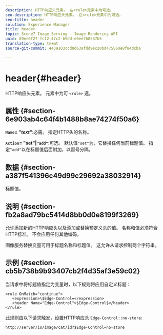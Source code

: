 ```yaml
---
description: HTTP响应头元素。 在<rule>元素中为可选。
seo-description: HTTP响应头元素。 在<rule>元素中为可选。
seo-title: header
solution: Experience Manager
title: header
topic: Scene7 Image Serving - Image Rendering API
uuid: 89ec0f27-fc12-47c2-b9dd-e0ee768587b5
translation-type: tm+mt
source-git-commit: 4439103ccd0d63afdd9ec20bd475560e8f84dcba

---
```



# header{#header}

HTTP响应头元素。 元素中为可 `<rule>` 选。

## 属性 {#section-6e903ab4c64f4b1488b8ae74274f50a6}

**`Name`= &quot;*text*&quot;**:必需。 指定HTTP头的名称。

**`Action`= &quot;set&quot;|`"add"`**:可选。 默认值`"set"`为，它替换任何当前标题值。 指定`"add"`以在标题值后面附加，以逗号分隔。

## 数据 {#section-a387f541396c49d99c29692a38032914}

标题值。

## 说明 {#section-fb2a8ad79bc5414d8bb0d0e8199f3269}

允许添加新的HTTP响应头以及添加或替换预定义头的值。 名称和值必须符合HTTP标准。 不会应用任何其他编码。

图像服务替换变量可用于标题名称和标题值。 这允许从请求控制两个字符串。

## 示例 {#section-cb5b738b9b93407cb2f4d35af3e59c02}

当请求中将标题值指定为变量时，以下规则将应用自定义标题：

```
<rule OnMatch="continue">
   <expression>\$Edge-Control=</expression>
   <header Name="Edge-Control">$Edge-Control$</header>
</rule>
```

此规则由以下请求触发，设置HTTP响应头 `Edge-Control::no-store`:

`http://server/is/image/cat/id?$Edge-Control=no-store`
